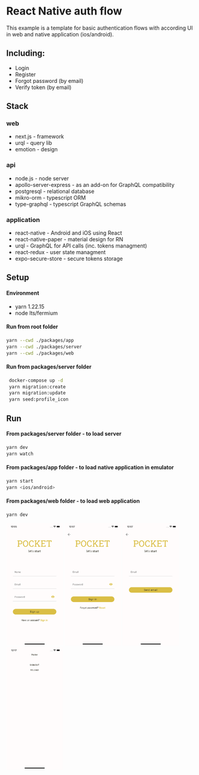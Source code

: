 # React Native auth flow

This example is a template for basic authentication flows with according UI in web and native application (ios/android).

## Including:

- Login
- Register
- Forgot password (by email)
- Verify token (by email)

## Stack

### web

- next.js - framework
- urql - query lib
- emotion - design

### api

- node.js - node server
- apollo-server-express - as an add-on for GraphQL compatibility
- postgresql - relational database
- mikro-orm - typescript ORM
- type-graphql - typescript GraphQL schemas

### application

- react-native - Android and iOS using React
- react-native-paper - material design for RN
- urql - GraphQL for API calls (inc. tokens managment)
- react-redux - user state managment
- expo-secure-store - secure tokens storage

## Setup

#### Environment

- yarn 1.22.15
- node lts/fermium

#### Run from root folder

```bash
yarn --cwd ./packages/app
yarn --cwd ./packages/server
yarn --cwd ./packages/web
```

#### Run from packages/server folder

```bash
 docker-compose up -d
 yarn migration:create
 yarn migration:update
 yarn seed:profile_icon
```

## Run

#### From packages/server folder - to load server

```bash
yarn dev
yarn watch
```

#### From packages/app folder - to load native application in emulator

```bash
yarn start
yarn <ios/android>
```

#### From packages/web folder - to load web application

```bash
yarn dev
```

<p float="left">
    <img src="register.png" width="150"/>
    <img src="login.png" width="150"/>
    <img src="reset.png" width="150"/>
    <img src="logged.png" width="150"/>
</p>
